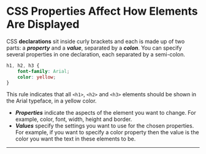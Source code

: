 # CSS Properties Affect How Elements Are Displayed

CSS **declarations** sit inside curly brackets and each is made up of two parts: a ***property*** and a ***value***, separated by a ***colon***. You can specify several properties in one declaration, each separated by a semi-colon.

```css
h1, h2, h3 {
	font-family: Arial;
	color: yellow;
}
```

This rule indicates that all `<h1>`, `<h2>` and `<h3>` elements should be shown in the Arial typeface, in a yellow color.
- ***Properties*** indicate the aspects of the element you want to change. For example, color, font, width, height and border.
- ***Values*** specify the settings you want to use for the chosen properties. For example, if you want to specify a color property then the value is the color you want the text in these elements to be.

---
